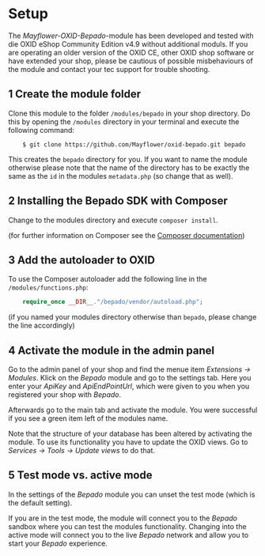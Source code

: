 # Setup

The *Mayflower-OXID-Bepado*-module has been developed and tested with die OXID eShop Community Edition v4.9 without 
additional moduls.
If you are operating an older version of the OXID CE, other OXID shop software or have extended your shop, please be 
cautious of possible misbehaviours of the module and contact your tec support for trouble shooting. 


## 1 Create the module folder

Clone this module to the folder `/modules/bepado` in your shop directory. Do this by opening the `/modules` directory
in your terminal and execute the following command:

```
    $ git clone https://github.com/Mayflower/oxid-bepado.git bepado
```

This creates the `bepado` directory for you. If you want to name the module otherwise please note that the name of the 
directory has to be exactly the same as the `id` in the modules `metadata.php` (so change that as well).


## 2 Installing the Bepado SDK with Composer

Change to the modules directory and execute `composer install`. 

(for further information on Composer see the [Composer documentation](https://getcomposer.org/doc/00-intro.md))


## 3 Add the autoloader to OXID

To use the Composer autoloader add the following line in the `/modules/functions.php`:

``` PHP
    require_once __DIR__."/bepado/vendor/autoload.php";
```
(if you named your modules directory otherwise than `bepado`, please change the line accordingly)


## 4 Activate the module in the admin panel

Go to the admin panel of your shop and find the menue item *Extensions -> Modules*. Klick on the *Bepado* module and go to 
the settings tab. Here you enter your *ApiKey* and *ApiEndPointUrl*, which were given to you when you registered your shop 
with *Bepado*.

Afterwards go to the main tab and activate the module. You were successful if you see a green item left of the modules name.

Note that the structure of your database has been altered by activating the module. To use its functionality you have to 
update the OXID views. Go to *Services -> Tools -> Update views* to do that.


## 5 Test mode vs. active mode

In the settings of the *Bepado* module you can unset the test mode (which is the default setting). 

If you are in the test mode, the module 
will connect you to the *Bepado* sandbox where you can test the modules functionality. Changing into the active mode 
will connect you to the live *Bepado* network and allow you to start your *Bepado* experience.

